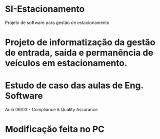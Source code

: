 # SI-Estacionamento
Projeto de software para gestão de estacionamento
# Projeto de informatização da gestão de entrada, saída e permanência de veículos em estacionamento.
# Estudo de caso das aulas de Eng. Software
Aula 06/03 - Compliance & Quality Assurance
# Modificação feita no PC
